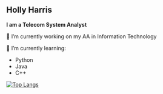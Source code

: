 ## Holly Harris
**I am a Telecom System Analyst**

🔭 I’m currently working on my AA in Information Technology

🌱 I’m currently learning:
* Python
* Java
* C++


[![Top Langs](https://github-readme-stats.vercel.app/api/top-langs/?username=itinstructor&layout=compact&hide=Batchfile&theme=maroongold)](https://github.com/anuraghazra/github-readme-stats)
